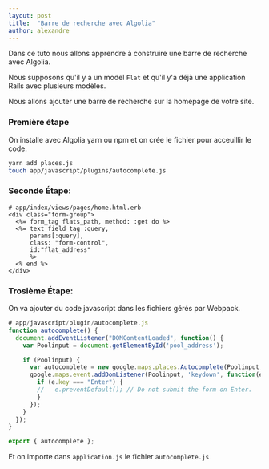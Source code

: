 ```yaml
---
layout: post
title:  "Barre de recherche avec Algolia"
author: alexandre
---
```


Dans ce tuto nous allons apprendre à construire une barre de recherche avec Algolia.

Nous supposons qu'il y a un model `Flat` et qu'il y'a déjà une application Rails avec plusieurs modèles.

Nous allons ajouter une barre de recherche sur la homepage de votre site.

### Première étape

On installe avec Algolia yarn ou npm et on crée le fichier pour acceuillir le code.

```sh
yarn add places.js
touch app/javascript/plugins/autocomplete.js
```

### Seconde Étape: 

```erb
# app/index/views/pages/home.html.erb
<div class="form-group">
  <%= form_tag flats_path, method: :get do %>
  <%= text_field_tag :query,
      params[:query],
      class: "form-control",
      id:"flat_address"
      %>
  <% end %>
</div>
```

### Trosième Étape: 

On va ajouter du code javascript dans les fichiers gérés par Webpack.

```js
# app/javascript/plugin/autocomplete.js
function autocomplete() {
  document.addEventListener("DOMContentLoaded", function() {
    var Poolinput = document.getElementById('pool_address');

    if (Poolinput) {
      var autocomplete = new google.maps.places.Autocomplete(Poolinput, { types: [ 'geocode' ] });
      google.maps.event.addDomListener(Poolinput, 'keydown', function(e) {
        if (e.key === "Enter") {
        //   e.preventDefault(); // Do not submit the form on Enter.
        }
      });
    }
  });
}

export { autocomplete };
```

Et on importe dans `application.js` le fichier `autocomplete.js`
